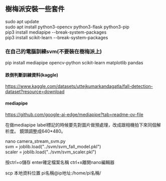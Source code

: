 ## 樹梅派安裝一些套件
sudo apt update  
sudo apt install python3-opencv python3-flask python3-pip  
pip3 install mediapipe --break-system-packages  
pip3 install scikit-learn --break-system-packages  
  
  
### 在自己的電腦訓練svm(不要裝在樹梅派上)
pip install mediapipe opencv-python scikit-learn matplotlib pandas  
  
#### 跌倒判斷訓練資料(kaggle)  
https://www.kaggle.com/datasets/uttejkumarkandagatla/fall-detection-dataset?resource=download  

#### mediapipe
https://github.com/google-ai-edge/mediapipe?tab=readme-ov-file

在做mediapipe label標記的時候要先對圖片做預處理，改成跟相機拍下來同個解析度。
鏡頭調整成640*480。

nano camera_stream_svm.py  
svm = joblib.load("../svm/svm_fall_model.pkl")    
scaler = joblib.load("../svm/svm_scaler.pkl")  

按ctrl+o儲存 enter確定檔案名稱 ctrl+x離開nano編輯器

scp 本地資料位置 pi名稱@ip地址:/home/pi名稱/
